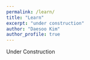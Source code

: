 ```yaml
---
permalink: /learn/
title: "Learn"
excerpt: "under construction"
author: "Daesoo Kim"
author_profile: true
---
```


Under Construction
